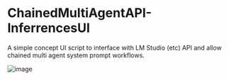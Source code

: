 # ChainedMultiAgentAPI-InferrencesUI
A simple concept UI script to interface with LM Studio (etc) API and allow chained multi agent system prompt workflows.

![image](https://github.com/angrysky56/ChainedMultiAgentAPI-InferrencesUI/assets/113643118/e889afa5-d355-4547-af32-8489ced2eb64)
